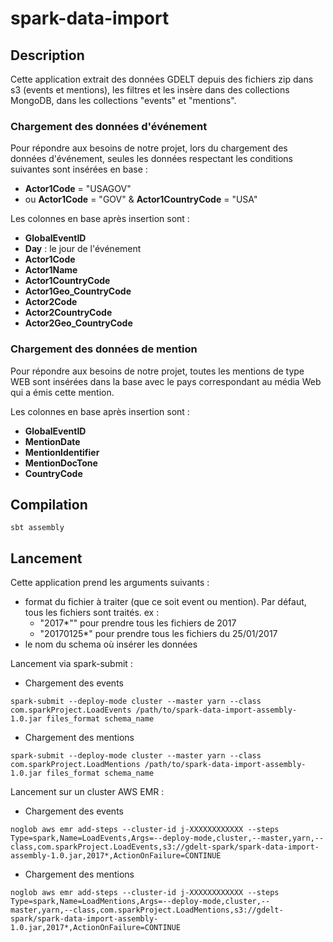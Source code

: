 # spark-data-import
## Description
Cette application extrait des données GDELT depuis des fichiers zip dans s3 (events et mentions), les filtres et les insère dans des collections MongoDB, dans les collections "events" et "mentions".

### Chargement des données d'événement
Pour répondre aux besoins de notre projet, lors du chargement des données d'événement, seules les données respectant les conditions suivantes sont insérées en base :
* **Actor1Code** = "USAGOV"
* ou **Actor1Code** = "GOV" & **Actor1CountryCode** = "USA"

Les colonnes en base après insertion sont :
* **GlobalEventID**
* **Day** : le jour de l'événement
* **Actor1Code**
* **Actor1Name**
* **Actor1CountryCode**
* **Actor1Geo_CountryCode**
* **Actor2Code**
* **Actor2CountryCode**
* **Actor2Geo_CountryCode**

### Chargement des données de mention
Pour répondre aux besoins de notre projet, toutes les mentions de type WEB sont insérées dans la base avec le pays correspondant au média Web qui a émis cette mention.

Les colonnes en base après insertion sont :
* **GlobalEventID**
* **MentionDate**
* **MentionIdentifier**
* **MentionDocTone**
* **CountryCode**

## Compilation
```
sbt assembly
```

## Lancement
Cette application prend les arguments suivants :

* format du fichier à traiter (que ce soit event ou mention). Par défaut, tous les fichiers sont traités. ex :
    * "2017*"" pour prendre tous les fichiers de 2017
    * "20170125*" pour prendre tous les fichiers du 25/01/2017
* le nom du schema où insérer les données


Lancement via spark-submit :

* Chargement des events
```
spark-submit --deploy-mode cluster --master yarn --class com.sparkProject.LoadEvents /path/to/spark-data-import-assembly-1.0.jar files_format schema_name
```

* Chargement des mentions
```
spark-submit --deploy-mode cluster --master yarn --class com.sparkProject.LoadMentions /path/to/spark-data-import-assembly-1.0.jar files_format schema_name
```

Lancement sur un cluster AWS EMR :
* Chargement des events
```
noglob aws emr add-steps --cluster-id j-XXXXXXXXXXXX --steps Type=spark,Name=LoadEvents,Args=--deploy-mode,cluster,--master,yarn,--class,com.sparkProject.LoadEvents,s3://gdelt-spark/spark-data-import-assembly-1.0.jar,2017*,ActionOnFailure=CONTINUE
```

* Chargement des mentions
```
noglob aws emr add-steps --cluster-id j-XXXXXXXXXXXX --steps Type=spark,Name=LoadMentions,Args=--deploy-mode,cluster,--master,yarn,--class,com.sparkProject.LoadMentions,s3://gdelt-spark/spark-data-import-assembly-1.0.jar,2017*,ActionOnFailure=CONTINUE
```
